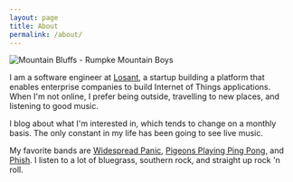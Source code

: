 ```yaml
---
layout: page
title: About
permalink: /about/
---
```

![Mountain Bluffs - Rumpke Mountain Boys]({{site.url}}/assets/img/IMG_2464.jpg)

I am a software engineer at [Losant](http://losant.com), a startup building a platform that enables enterprise companies to build Internet of Things applications. When I'm not online, I prefer being outside, travelling to new places, and listening to good music.

I blog about what I'm interested in, which tends to change on a monthly basis. The only constant in my life has been going to see live music.

My favorite bands are [Widespread Panic](http://www.widespreadpanic.com), [Pigeons Playing Ping Pong](http://pigeonsplayingpingpong.com), and [Phish](http://phish.com). I listen to a lot of bluegrass, southern rock, and straight up rock 'n roll.
